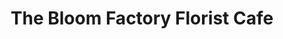 ---
title: "The Bloom Factory Florist Cafe"
url: /eastbourne/the-bloom-factory-florist-cafe/
shop: florist
---